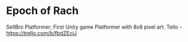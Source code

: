 # Epoch of Rach
 SellBro Platformer;
 First Unity game Platformer with 8x8 pixel art.
Tello - https://trello.com/b/fbdZEciJ
